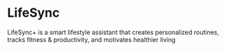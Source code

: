 # LifeSync
LifeSync+ is a smart lifestyle assistant that creates personalized routines, tracks fitness &amp; productivity, and motivates healthier living
